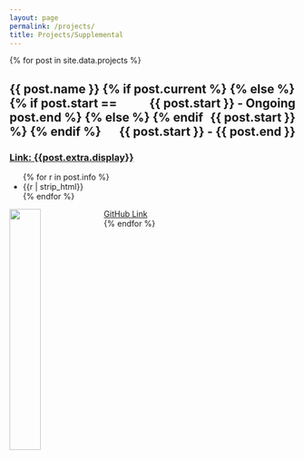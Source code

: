 ```yaml
---
layout: page
permalink: /projects/
title: Projects/Supplemental
---
```


<div class="posts">
  {% for post in site.data.projects %}
  <section class="post-entry">
    <h2 class="post-title">
    <p style="text-align:left;">
        {{ post.name }}
        {% if post.current %}
        <span style="float:right;">{{ post.start }} - Ongoing</span>
        {% else %}
        {% if post.start == post.end %}
        <span style="float:right;">{{ post.start }}</span>
        {% else %}
        <span style="float:right;">{{ post.start }} - {{ post.end }}</span>
        {% endif %}
        {% endif %}
        </p>
    </h2>
    <h3 class = "post-subheading">
    <a href= "{{ post.extra.link }}" target = "_blank">Link: {{post.extra.display}}</a>
    </h3>
    <ul>
    {% for r in post.info %}
        <li> {{r | strip_html}} </li>
    {% endfor %}
    </ul>
    <img src="{{ site.url }}{{ site.baseurl }}/{{ post.image }}" class="img-responsive" width="33%" style="float: left" />
      <a href= "{{ post.link }}" target = "_blank">GitHub Link</a>
  </section>
  {% endfor %}

</div>